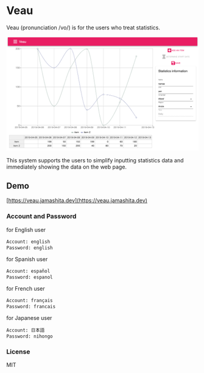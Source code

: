 # Veau

Veau (pronunciation /vo/) is for the users who treat statistics. 

![](images/screenshot.png)

This system supports the users to simplify inputting statistics data and immediately showing the data on the web page.

## Demo

[https://veau.jamashita.dev](https://veau.jamashita.dev)

### Account and Password

for English user

```
Account: english
Password: english
```

for Spanish user

```
Account: español
Password: espanol
```

for French user

```
Account: français
Password: francais
```

for Japanese user

```
Account: 日本語
Password: nihongo
```

### License

MIT
